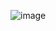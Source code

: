 ![image](https://github.com/sangnguyenthien/CTF/assets/89742084/d4839925-bb32-4a95-8505-7f81ad89a673)
